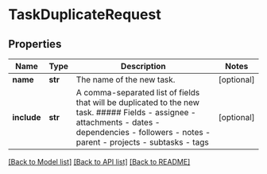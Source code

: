 # TaskDuplicateRequest

## Properties
Name | Type | Description | Notes
------------ | ------------- | ------------- | -------------
**name** | **str** | The name of the new task. | [optional] 
**include** | **str** | A comma-separated list of fields that will be duplicated to the new task. ##### Fields - assignee - attachments - dates - dependencies - followers - notes - parent - projects - subtasks - tags | [optional] 

[[Back to Model list]](../README.md#documentation-for-models) [[Back to API list]](../README.md#documentation-for-api-endpoints) [[Back to README]](../README.md)


